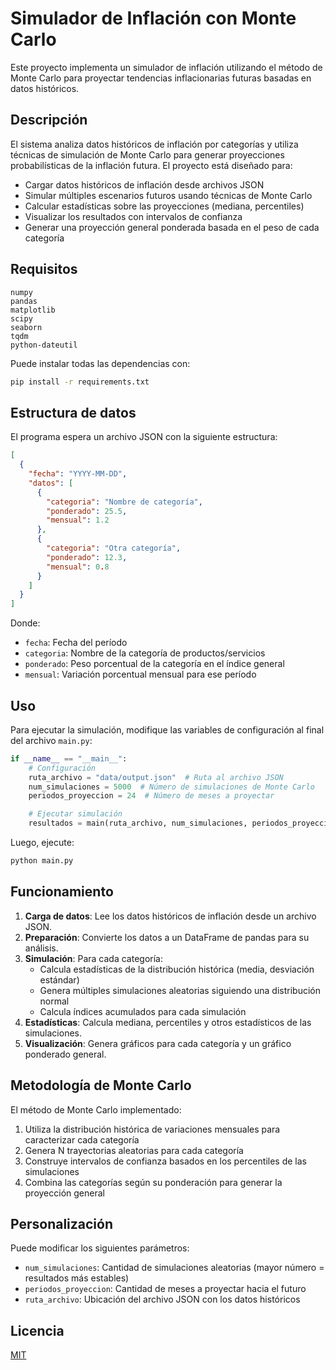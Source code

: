 # Simulador de Inflación con Monte Carlo

Este proyecto implementa un simulador de inflación utilizando el método de Monte Carlo para proyectar tendencias inflacionarias futuras basadas en datos históricos.

## Descripción

El sistema analiza datos históricos de inflación por categorías y utiliza técnicas de simulación de Monte Carlo para generar proyecciones probabilísticas de la inflación futura. El proyecto está diseñado para:

- Cargar datos históricos de inflación desde archivos JSON
- Simular múltiples escenarios futuros usando técnicas de Monte Carlo
- Calcular estadísticas sobre las proyecciones (mediana, percentiles)
- Visualizar los resultados con intervalos de confianza
- Generar una proyección general ponderada basada en el peso de cada categoría

## Requisitos

```
numpy
pandas
matplotlib
scipy
seaborn
tqdm
python-dateutil
```

Puede instalar todas las dependencias con:

```bash
pip install -r requirements.txt
```

## Estructura de datos

El programa espera un archivo JSON con la siguiente estructura:

```json
[
  {
    "fecha": "YYYY-MM-DD",
    "datos": [
      {
        "categoria": "Nombre de categoría",
        "ponderado": 25.5,
        "mensual": 1.2
      },
      {
        "categoria": "Otra categoría",
        "ponderado": 12.3,
        "mensual": 0.8
      }
    ]
  }
]
```

Donde:
- `fecha`: Fecha del período
- `categoria`: Nombre de la categoría de productos/servicios
- `ponderado`: Peso porcentual de la categoría en el índice general
- `mensual`: Variación porcentual mensual para ese período

## Uso

Para ejecutar la simulación, modifique las variables de configuración al final del archivo `main.py`:

```python
if __name__ == "__main__":
    # Configuración
    ruta_archivo = "data/output.json"  # Ruta al archivo JSON
    num_simulaciones = 5000  # Número de simulaciones de Monte Carlo
    periodos_proyeccion = 24  # Número de meses a proyectar

    # Ejecutar simulación
    resultados = main(ruta_archivo, num_simulaciones, periodos_proyeccion)
```

Luego, ejecute:

```bash
python main.py
```

## Funcionamiento

1. **Carga de datos**: Lee los datos históricos de inflación desde un archivo JSON.
2. **Preparación**: Convierte los datos a un DataFrame de pandas para su análisis.
3. **Simulación**: Para cada categoría:
   - Calcula estadísticas de la distribución histórica (media, desviación estándar)
   - Genera múltiples simulaciones aleatorias siguiendo una distribución normal
   - Calcula índices acumulados para cada simulación
4. **Estadísticas**: Calcula mediana, percentiles y otros estadísticos de las simulaciones.
5. **Visualización**: Genera gráficos para cada categoría y un gráfico ponderado general.

## Metodología de Monte Carlo

El método de Monte Carlo implementado:

1. Utiliza la distribución histórica de variaciones mensuales para caracterizar cada categoría
2. Genera N trayectorias aleatorias para cada categoría
3. Construye intervalos de confianza basados en los percentiles de las simulaciones
4. Combina las categorías según su ponderación para generar la proyección general

## Personalización

Puede modificar los siguientes parámetros:
- `num_simulaciones`: Cantidad de simulaciones aleatorias (mayor número = resultados más estables)
- `periodos_proyeccion`: Cantidad de meses a proyectar hacia el futuro
- `ruta_archivo`: Ubicación del archivo JSON con los datos históricos

## Licencia

[MIT](https://choosealicense.com/licenses/mit/)
